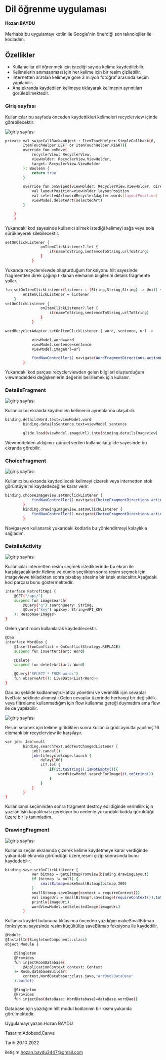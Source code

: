 # Dil öğrenme uygulaması
#### Hozan BAYDU

Merhaba,bu uygulamayı kotlin ile Google'nin önerdiği son teknolojiler ile kodladım.  


## Özellikler

- Kullanıcılar dil öğrenmek için istediği sayıda kelime kaydedilebilir.
- Kelimelerin anımsanması için her kelime için bir resim çizilebilir.
- İnternetten aratılan kelimeye göre 3 milyon fotoğraf arasında seçim yapılabilir.
- Ana ekranda kaydedilen kelimeye tıklayarak kelimenin ayrıntıları görülebilmektedir.


### Giriş sayfası

Kullanıcılar bu sayfada önceden kaydettikleri kelimeleri recyclerview içinde görebilecektir.

![giriş sayfası](https://blogger.googleusercontent.com/img/b/R29vZ2xl/AVvXsEgK-1jxsWf2uvujj3Cv2RQm08AovBuCOjtPmNcsUX1wndUqdMPGa4KCihxTO6MVv6Mn0BBJFD1bJ8lLec7jmEB2SfGQz0D3EhNONYx4n-Vmfy0XxSxxYy13su7M1Mqj-8SwAfJOBDlASnNtUAlYolCIQgJGEtnDGQD1BfFu4L5egdd7OpG8Sv2-AdtT/s600/learn6.jpeg)


```sh
private val swipeCallBack=object : ItemTouchHelper.SimpleCallback(0,
        ItemTouchHelper.LEFT or ItemTouchHelper.RIGHT){
        override fun onMove(
            recyclerView: RecyclerView,
            viewHolder: RecyclerView.ViewHolder,
            target: RecyclerView.ViewHolder
        ): Boolean {
            return true
        }

        override fun onSwiped(viewHolder: RecyclerView.ViewHolder, direction: Int) {
            val layoutPosition=viewHolder.layoutPosition
            val selectedArt=wordRecyclerAdapter.words[layoutPosition]
            viewModel.deleteArt(selectedArt)
        }

    }
    }
```
Yukarıdaki kod sayesinde kullanıcı silmek istediği kelimeyi sağa veya sola sürükleyerek silebilecektir.


```sh
setOnClickListener {
                onItemClickListener?.let {
                    it(nameToString,sentenceToString,urlToString)
                }
            }
```
Yukarıda recyclerviewde oluşturduğum fonksiyonu hilt sayesinde fragmentten direk çağırıp tıklanan elemanın bilgilerini details fragmente yollar.

```sh
fun setOnItemClickListener(listener : (String,String,String) -> Unit) {
        onItemClickListener = listener
    }
setOnClickListener {
                onItemClickListener?.let {
                    it(nameToString,sentenceToString,urlToString)
                }
            }
```
```sh
wordRecyclerAdapter.setOnItemClickListener { word, sentence, url ->

            viewModel.word=word
            viewModel.sentence=sentence
            viewModel.ımageUrl=url

            findNavController().navigate(WordFragmentDirections.actionWordFragmentToDetailsFragment())
        }
 ```
        
Yukarıdaki kod parçası recyclerviewden gelen bilgileri oluşturduğum viewmodeldeki değişkenlerin değerini belirlemek için kullanır.


### DetailsFragment


![giriş sayfası](https://blogger.googleusercontent.com/img/b/R29vZ2xl/AVvXsEhE7DE3vFkSe9C5dZUrle5B7WQ2eOxw0wmi2Ew23vPm84mXx7z7ugjOfB5yT4KM8WDey4fS-CBaIKACjv-PMUnS_ZAmRIgY0Sr_r715iaPJ0Ua7HckHNTOY_d1Myms4xw8RghYhruSCsUesbyQHubQkuxDdItS2U3rCrvHw-mZekklRrZNnLYYMcNMS/s600/learn1.jpeg)

Kullanıcı bu ekranda kaydedilen kelimenin ayrıntılarına ulaşabilir.

```sh
binding.detailsWord.text=viewModel.word
        binding.detailsSentence.text=viewModel.sentence

        glide.load(viewModel.ımageUrl).into(binding.detailsImageview)
```
Viewmodelden aldığımız güncel verileri kullanıcılar,glide sayesinde bu ekranda görebilir.


### ChoiceFragment

![giriş sayfası](https://blogger.googleusercontent.com/img/b/R29vZ2xl/AVvXsEhYIkR7c5V3hXBk7t0rZiuKry_9wzzQiOB5SsqbmB-NUhu1HCO8RHfyOnlv3N6rMolDCejOydj1V2KKlUHiwwbrURPbPRor-dqhrBiiODMFyJPLhWvSRY1LJ1AZyu-NMceBc4azWId0MGfeBNbrHoDbSbPYB8DaBWw1p_fAUjuL4hjhXrpmd8ffhcZW/s600/learn5.jpeg)

Kullanıcı bu ekranda kaydedilecek kelimeyi çizerek veya internetten stok görüntüyle mi kaydedeceğine karar verir.

```sh
binding.chooseImageview.setOnClickListener {
            findNavController().navigate(ChoiceFragmentDirections.actionChoiceFragmentToApiFragment())
        }
        binding.drawingImageview.setOnClickListener {
            findNavController().navigate(ChoiceFragmentDirections.actionChoiceFragmentToDrawingFragment())
        }
```

Navigasyon kullanarak yukarıdaki kodlarla bu yönlendirmeyi kolaylıkla sağladım.


### DetailsActivity
![giriş sayfası](https://blogger.googleusercontent.com/img/b/R29vZ2xl/AVvXsEjpLAcbbLvCWZJmHKnNt--ZwxMVpBj2b9F-LQiEsOPlk3j4IeigN_g663l-rh-fX6-RKwPm2wxoH9-wYRkmMfgpOa4cGgVTw6fBW3Uv-6xidCI5c10sWh4qc1gOvBUsY_nTSzQZeIgkUQPL5KMkjoDzgiPW8s6UwxAlof9FZRZinD0hFcvbQNvpdT7c/s600/learn3.jpeg)

Kullanıcılar internetten resim seçmek istediklerinde bu ekran ile karşılaşacaklardır.Kelime ve cümle seçtikten sonra resim seçmek için imageviewe tıkladıktan sonra pixabay sitesine bir istek atılacaktır.Aşağıdaki kod parçası bunu göstermektedir.

```sh
interface RetrofitApi {
    @GET("/api/")
    suspend fun imageSearch(
        @Query("q") searchQuery: String,
        @Query("key") apiKey: String=API_KEY
    ): Response<Images>
}
```
Gelen yanıt room kullanılarak kaydedilecektir.

```sh
@Dao
interface WordDao {
    @Insert(onConflict = OnConflictStrategy.REPLACE)
    suspend fun insertArt(art: Word)

    @Delete
    suspend fun deleteArt(art: Word)

    @Query("SELECT * FROM words")
    fun observeArt(): LiveData<List<Word>>
}
```

Dao bu şekilde kodlanmıştır.Hafıza yönetimi ve verimlilik için cevaplar liveData şeklinde alınmıştır.Gelen cevaplar üzerinde herhangi bir değişiklik veya filtreleme kullanmadığım için flow kullanma gereği duymadım ama flow ile de yapılabilir.

![giriş sayfası](https://blogger.googleusercontent.com/img/b/R29vZ2xl/AVvXsEjneP-ucXHZ7tLRKgWcq7Fzq9J3R6KH9pX6xcYujLp9Gu5mvvH4KgP9mYmphX6kdnUaPfP5RgWHo-_g_G1Fey3OnpWExkzWZpMsA3CBnYjGXaGEkK65E2xJEHpz-25ZZil_9Uup6FRn_TQi6EHCRL7dOoTJ0xLS16fs0tRirByb7dILyUeoZSv4dnK-/s600/learn2.jpeg)

Resim seçmek için kelime girildikten sonra kullanıcı gridLayoutla yapılmış 16 elemanlı bir recyclerview ile karşılaşır.

```sh
var job: Job?=null
        binding.searchText.addTextChangedListener {
            job?.cancel()
            job=lifecycleScope.launch {
                delay(100)
                it?.let {
                    if(it.toString().isNotEmpty()){
                        wordViewModel.searchForImage(it.toString())
                    }
                }
            }
        }
}
```

Kullanıcının seçiminden sonra fragment destroy edildiğinde verimlilik için yazılan işin kapatılması gerekiyor bu nedenle yukarıdaki kodda görüldüğü üzere bir iş tanımladım.

### DrawingFragment
![giriş sayfası](https://blogger.googleusercontent.com/img/b/R29vZ2xl/AVvXsEhMzFt2Ng-vJs2xYgl8DuQg5WvIkm6toAL6Chc7GNtI3_mApqYQP0W4uSgLhUoEPRJozy864bhQ4NOSraDmOVieon26Dt8g8msGWr6xOf7_Cytmde2EF4cSe5cIDn9nfGye3_G60WMhdehdM0MRtebn5r5wh3LfdIFE7yHmdE0jTmS1p109nTl3iDz2/s600/learn4.jpeg)

Kullanıcı seçim ekranında çizerek kelime kaydetmeye karar verdiğinde yukarıdaki ekranda göründüğü üzere,resmi çizip sonrasında bunu kaydedebilir.

```sh
binding.save.setOnClickListener {
            var bitmap = getBitmapFromView(binding.drawingLayout)
            if (bitmap != null) {
                smallBitmap=makeSmallBitmap(bitmap,200)
            }
            smallBitmap.saveImage(context = requireContext())
            val imageUri = smallBitmap?.saveImage(requireContext()).toString()
            println(imageUri)
            wordViewModel.setSelectedImage(imageUri)
        }
```

Kullanıcı kaydet butonuna tıklayınca önceden yazdığım makeSmallBitmap fonksiyonu sayesinde resim küçültülüp saveBitmap foksiyonu ile kaydedilir.

```sh
@Module
@InstallIn(SingletonComponent::class)
object Module {

    @Singleton
    @Provides
    fun injectRoomDatabase(   
        @ApplicationContext context: Context
    )= Room.databaseBuilder(
        context,WordDatabase::class.java,"ArtBookDataBase"
    ).build()

    @Singleton
    @Provides
    fun injectDao(dataBase: WordDatabase)=dataBase.wordDao()
```

Database için yazdığım hilt modul kodlarının bir kısmı yukarıda görülmektedir.

Uygulamayı yazan:Hozan BAYDU

Tasarım:Adobexd,Canva

Tarih:20.10.2022

iletişim:hozan.baydu3447@gmail.com

